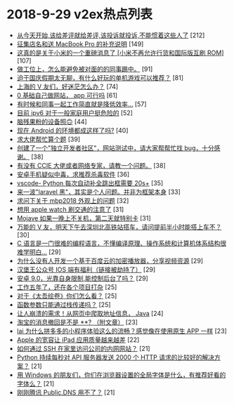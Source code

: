 # 2018-9-29 v2ex热点列表

+ [从今天开始,该给差评就给差评,该投诉就投诉,不能惯着这些人了](https://www.v2ex.com/t/493759#reply212) [212]
+ [征集店名和送 MacBook Pro 的补充说明](https://www.v2ex.com/t/493706#reply149) [149]
+ [这真的是关于小米的一个重磅消息了 [小米不再允许行货和国际版互刷 ROM]](https://www.v2ex.com/t/493754#reply107) [107]
+ [做工位上，怎么能避免被对面的的同事踢中。](https://www.v2ex.com/t/493800#reply91) [91]
+ [迫于国庆假期太无聊，有什么好玩的单机游戏可以推荐？](https://www.v2ex.com/t/493832#reply81) [81]
+ [上海的 V 友们，好迷茫怎么办？](https://www.v2ex.com/t/493742#reply74) [74]
+ [0 基础自己做网站， app 可行吗](https://www.v2ex.com/t/493774#reply61) [61]
+ [有时候和同事一起工作简直就是降低效率…](https://www.v2ex.com/t/493710#reply57) [57]
+ [目前 ipv6 对于一般家庭用户挺危险的](https://www.v2ex.com/t/493939#reply52) [52]
+ [脑残果粉的设备照🙃](https://www.v2ex.com/t/493847#reply44) [44]
+ [现在 Android 的环境都成这样了吗?](https://www.v2ex.com/t/493886#reply40) [40]
+ [求大佬帮忙算个题](https://www.v2ex.com/t/493797#reply39) [39]
+ [创建了一个"独立开发者社区"，网站测试中，请大家帮帮忙找 bug，十分感谢。](https://www.v2ex.com/t/493767#reply38) [38]
+ [有没有 CCIE 大佬或者网络专家，请教一个问题。](https://www.v2ex.com/t/493802#reply38) [38]
+ [安卓手机疑似中毒，求推荐杀毒软件](https://www.v2ex.com/t/493893#reply36) [36]
+ [vscode- Python 每次自动补全跳出框需要 20s+](https://www.v2ex.com/t/493790#reply35) [35]
+ [来一波"laravel 黑"，其实是个人问题。并非为框架本身](https://www.v2ex.com/t/493900#reply33) [33]
+ [求问下关于 mbp2018 外观上的问题](https://www.v2ex.com/t/493758#reply32) [32]
+ [想用 apple watch 刷交通的注意了](https://www.v2ex.com/t/493837#reply31) [31]
+ [Mojave 如果一晚上不关机，第二天就特别卡](https://www.v2ex.com/t/493766#reply31) [31]
+ [万能的 V 友，明天下午去深圳北高铁站搭车，请问提前半小时能搭上车不？](https://www.v2ex.com/t/493926#reply30) [30]
+ [C 语言是一门很难的编程语言，不懂编译原理、操作系统和计算机体系结构很难学明白...](https://www.v2ex.com/t/493916#reply29) [29]
+ [为什么没有人开发一个基于百度云的加密播放器，分享视频资源](https://www.v2ex.com/t/493720#reply29) [29]
+ [汉堡王公众号 IOS 端有福利（链接被劫持了）](https://www.v2ex.com/t/493757#reply29) [29]
+ [安卓 9.0，光靠自身限制,能控制后台了吗？](https://www.v2ex.com/t/493807#reply29) [29]
+ [工作五年了，还在各个项目打杂](https://www.v2ex.com/t/493848#reply25) [25]
+ [对于《太吾绘卷》你们怎么看？](https://www.v2ex.com/t/493956#reply25) [25]
+ [函数参数只能通过栈传递吗？](https://www.v2ex.com/t/493733#reply25) [25]
+ [让人崩溃的需求！从网页中爬取地址信息， Java](https://www.v2ex.com/t/493876#reply24) [24]
+ [淘宝的消息撤回是不是 **? （附文章）](https://www.v2ex.com/t/493709#reply23) [23]
+ [lai 为什么拼多多的小程序体验这么的流畅？感觉像在使用原生 APP 一样](https://www.v2ex.com/t/493809#reply23) [23]
+ [Apple 的宽容让 iPad 应用质量越来越差](https://www.v2ex.com/t/493953#reply22) [22]
+ [如何通过 SSH 在家里访问公司的内网网站？](https://www.v2ex.com/t/493717#reply21) [21]
+ [Python 持续每秒对 API 服务器发送 2000 个 HTTP 请求的比较好的解决方案？](https://www.v2ex.com/t/493718#reply21) [21]
+ [用 Windows 的朋友们，你们在浏览器设置的全局字体是什么，有推荐好看的字体么？](https://www.v2ex.com/t/493756#reply21) [21]
+ [刚刚腾讯 Public.DNS 用不了？](https://www.v2ex.com/t/493804#reply21) [21]
